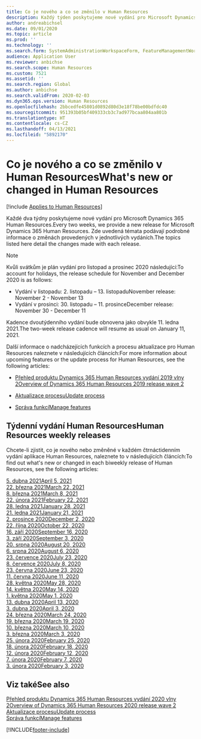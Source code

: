 ```yaml
---
title: Co je nového a co se změnilo v Human Resources
description: Každý týden poskytujeme nové vydání pro Microsoft Dynamics 365 Human Resources. Zde uvedená témata podávají podrobné informace o změnách provedených v jednotlivých týdnech.
author: andreabichsel
ms.date: 09/01/2020
ms.topic: article
ms.prod: ''
ms.technology: ''
ms.search.form: SystemAdministrationWorkspaceForm, FeatureManagementWorkspace
audience: Application User
ms.reviewer: anbichse
ms.search.scope: Human Resources
ms.custom: 7521
ms.assetid: ''
ms.search.region: Global
ms.author: anbichse
ms.search.validFrom: 2020-02-03
ms.dyn365.ops.version: Human Resources
ms.openlocfilehash: 2bbcedfe45801d0892d80d3e18f78be00bdfdc40
ms.sourcegitcommit: 951393b05bf409333cb3c7ad977bcaa804aa801b
ms.translationtype: HT
ms.contentlocale: cs-CZ
ms.lasthandoff: 04/13/2021
ms.locfileid: "5892170"
---
```

# <a name="whats-new-or-changed-in-human-resources"></a><span data-ttu-id="45bbb-104">Co je nového a co se změnilo v Human Resources</span><span class="sxs-lookup"><span data-stu-id="45bbb-104">What's new or changed in Human Resources</span></span>

[!include [Applies to Human Resources](../includes/applies-to-hr.md)]

<span data-ttu-id="45bbb-105">Každé dva týdny poskytujeme nové vydání pro Microsoft Dynamics 365 Human Resources.</span><span class="sxs-lookup"><span data-stu-id="45bbb-105">Every two weeks, we provide a new release for Microsoft Dynamics 365 Human Resources.</span></span> <span data-ttu-id="45bbb-106">Zde uvedená témata podávají podrobné informace o změnách provedených v jednotlivých vydáních.</span><span class="sxs-lookup"><span data-stu-id="45bbb-106">The topics listed here detail the changes made with each release.</span></span>

>[!NOTE]
><span data-ttu-id="45bbb-107">Kvůli svátkům je plán vydání pro listopad a prosinec 2020 následující:</span><span class="sxs-lookup"><span data-stu-id="45bbb-107">To account for holidays, the release schedule for November and December 2020 is as follows:</span></span>
>
>- <span data-ttu-id="45bbb-108">Vydání v listopadu: 2. listopadu – 13. listopadu</span><span class="sxs-lookup"><span data-stu-id="45bbb-108">November release: November 2 - November 13</span></span>
>- <span data-ttu-id="45bbb-109">Vydání v prosinci: 30. listopadu – 11. prosince</span><span class="sxs-lookup"><span data-stu-id="45bbb-109">December release: November 30 - December 11</span></span>
> 
><span data-ttu-id="45bbb-110">Kadence dvoutýdenního vydání bude obnovena jako obvykle 11. ledna 2021.</span><span class="sxs-lookup"><span data-stu-id="45bbb-110">The two-week release cadence will resume as usual on January 11, 2021.</span></span>

<span data-ttu-id="45bbb-111">Další informace o nadcházejících funkcích a procesu aktualizace pro Human Resources naleznete v následujících článcích:</span><span class="sxs-lookup"><span data-stu-id="45bbb-111">For more information about upcoming features or the update process for Human Resources, see the following articles:</span></span> 

- [<span data-ttu-id="45bbb-112">Přehled produktu Dynamics 365 Human Resources vydání 2019 vlny 2</span><span class="sxs-lookup"><span data-stu-id="45bbb-112">Overview of Dynamics 365 Human Resources 2019 release wave 2</span></span>](/dynamics365-release-plan/2019wave2/dynamics365-human-resources/)

- [<span data-ttu-id="45bbb-113">Aktualizace procesu</span><span class="sxs-lookup"><span data-stu-id="45bbb-113">Update process</span></span>](hr-admin-setup-update-process.md)

- [<span data-ttu-id="45bbb-114">Správa funkcí</span><span class="sxs-lookup"><span data-stu-id="45bbb-114">Manage features</span></span>](hr-admin-manage-features.md)

## <a name="human-resources-weekly-releases"></a><span data-ttu-id="45bbb-115">Týdenní vydání Human Resources</span><span class="sxs-lookup"><span data-stu-id="45bbb-115">Human Resources weekly releases</span></span>

<span data-ttu-id="45bbb-116">Chcete-li zjistit, co je nového nebo změněné v každém čtrnáctidenním vydání aplikace Human Resources, naleznete to v následujících článcích:</span><span class="sxs-lookup"><span data-stu-id="45bbb-116">To find out what's new or changed in each biweekly release of Human Resources, see the following articles:</span></span>

[<span data-ttu-id="45bbb-117">5. dubna 2021</span><span class="sxs-lookup"><span data-stu-id="45bbb-117">April 5, 2021</span></span>](hr-whats-new-2021-04-05.md)</br>
[<span data-ttu-id="45bbb-118">22. března 2021</span><span class="sxs-lookup"><span data-stu-id="45bbb-118">March 22, 2021</span></span>](hr-whats-new-2021-03-22.md)</br>
[<span data-ttu-id="45bbb-119">8. března 2021</span><span class="sxs-lookup"><span data-stu-id="45bbb-119">March 8, 2021</span></span>](hr-whats-new-2021-03-08.md)</br>
[<span data-ttu-id="45bbb-120">22. února 2021</span><span class="sxs-lookup"><span data-stu-id="45bbb-120">February 22, 2021</span></span>](hr-whats-new-2021-02-22.md)</br>
[<span data-ttu-id="45bbb-121">28. ledna 2021</span><span class="sxs-lookup"><span data-stu-id="45bbb-121">January 28, 2021</span></span>](hr-whats-new-2021-01-28.md)</br>
[<span data-ttu-id="45bbb-122">21. ledna 2021</span><span class="sxs-lookup"><span data-stu-id="45bbb-122">January 21, 2021</span></span>](hr-whats-new-2021-01-21.md)</br>
[<span data-ttu-id="45bbb-123">2. prosince 2020</span><span class="sxs-lookup"><span data-stu-id="45bbb-123">December 2, 2020</span></span>](hr-whats-new-2020-12-02.md)</br>
[<span data-ttu-id="45bbb-124">22. října 2020</span><span class="sxs-lookup"><span data-stu-id="45bbb-124">October 22, 2020</span></span>](hr-whats-new-2020-10-22.md)</br>
[<span data-ttu-id="45bbb-125">16. září 2020</span><span class="sxs-lookup"><span data-stu-id="45bbb-125">September 16, 2020</span></span>](hr-whats-new-2020-09-16.md)</br>
[<span data-ttu-id="45bbb-126">3. září 2020</span><span class="sxs-lookup"><span data-stu-id="45bbb-126">September 3, 2020</span></span>](hr-whats-new-2020-09-03.md)</br>
[<span data-ttu-id="45bbb-127">20. srpna 2020</span><span class="sxs-lookup"><span data-stu-id="45bbb-127">August 20, 2020</span></span>](hr-whats-new-2020-08-20.md)</br>
[<span data-ttu-id="45bbb-128">6. srpna 2020</span><span class="sxs-lookup"><span data-stu-id="45bbb-128">August 6, 2020</span></span>](hr-whats-new-2020-08-06.md)</br>
[<span data-ttu-id="45bbb-129">23. července 2020</span><span class="sxs-lookup"><span data-stu-id="45bbb-129">July 23, 2020</span></span>](hr-whats-new-2020-07-23.md)</br>
[<span data-ttu-id="45bbb-130">8. července 2020</span><span class="sxs-lookup"><span data-stu-id="45bbb-130">July 8, 2020</span></span>](hr-whats-new-2020-07-08.md)</br>
[<span data-ttu-id="45bbb-131">23. června 2020</span><span class="sxs-lookup"><span data-stu-id="45bbb-131">June 23, 2020</span></span>](hr-whats-new-2020-06-23.md)</br>
[<span data-ttu-id="45bbb-132">11. června 2020</span><span class="sxs-lookup"><span data-stu-id="45bbb-132">June 11, 2020</span></span>](hr-whats-new-2020-06-11.md)</br>
[<span data-ttu-id="45bbb-133">28. května 2020</span><span class="sxs-lookup"><span data-stu-id="45bbb-133">May 28, 2020</span></span>](hr-whats-new-2020-05-28.md)</br>
[<span data-ttu-id="45bbb-134">14. května 2020</span><span class="sxs-lookup"><span data-stu-id="45bbb-134">May 14, 2020</span></span>](hr-whats-new-2020-05-14.md)</br>
[<span data-ttu-id="45bbb-135">1. května 2020</span><span class="sxs-lookup"><span data-stu-id="45bbb-135">May 1, 2020</span></span>](hr-whats-new-2020-05-01.md)</br>
[<span data-ttu-id="45bbb-136">13. dubna 2020</span><span class="sxs-lookup"><span data-stu-id="45bbb-136">April 13, 2020</span></span>](hr-whats-new-2020-04-13.md)</br>
[<span data-ttu-id="45bbb-137">3. dubna 2020</span><span class="sxs-lookup"><span data-stu-id="45bbb-137">April 3, 2020</span></span>](hr-whats-new-2020-04-03.md)</br>
[<span data-ttu-id="45bbb-138">24. března 2020</span><span class="sxs-lookup"><span data-stu-id="45bbb-138">March 24, 2020</span></span>](hr-whats-new-2020-03-24.md)</br>
[<span data-ttu-id="45bbb-139">19. března 2020</span><span class="sxs-lookup"><span data-stu-id="45bbb-139">March 19, 2020</span></span>](hr-whats-new-2020-03-19.md)</br>
[<span data-ttu-id="45bbb-140">10. března 2020</span><span class="sxs-lookup"><span data-stu-id="45bbb-140">March 10, 2020</span></span>](hr-whats-new-2020-03-10.md)</br>
[<span data-ttu-id="45bbb-141">3. března 2020</span><span class="sxs-lookup"><span data-stu-id="45bbb-141">March 3, 2020</span></span>](hr-whats-new-2020-03-03.md)</br>
[<span data-ttu-id="45bbb-142">25. února 2020</span><span class="sxs-lookup"><span data-stu-id="45bbb-142">February 25, 2020</span></span>](hr-whats-new-2020-02-25.md)</br>
[<span data-ttu-id="45bbb-143">18. února 2020</span><span class="sxs-lookup"><span data-stu-id="45bbb-143">February 18, 2020</span></span>](hr-whats-new-2020-02-18.md)</br>
[<span data-ttu-id="45bbb-144">12. února 2020</span><span class="sxs-lookup"><span data-stu-id="45bbb-144">February 12, 2020</span></span>](hr-whats-new-2020-02-12.md)</br>
[<span data-ttu-id="45bbb-145">7. února 2020</span><span class="sxs-lookup"><span data-stu-id="45bbb-145">February 7, 2020</span></span>](hr-whats-new-2020-02-07.md)</br>
[<span data-ttu-id="45bbb-146">3. února 2020</span><span class="sxs-lookup"><span data-stu-id="45bbb-146">February 3, 2020</span></span>](hr-whats-new-2020-02-03.md)

## <a name="see-also"></a><span data-ttu-id="45bbb-147">Viz také</span><span class="sxs-lookup"><span data-stu-id="45bbb-147">See also</span></span>

[<span data-ttu-id="45bbb-148">Přehled produktu Dynamics 365 Human Resources vydání 2020 vlny 2</span><span class="sxs-lookup"><span data-stu-id="45bbb-148">Overview of Dynamics 365 Human Resources 2020 release wave 2</span></span>](/dynamics365-release-plan/2020wave2/human-resources/dynamics365-human-resources/)</br>
[<span data-ttu-id="45bbb-149">Aktualizace procesu</span><span class="sxs-lookup"><span data-stu-id="45bbb-149">Update process</span></span>](hr-admin-setup-update-process.md)</br>
[<span data-ttu-id="45bbb-150">Správa funkcí</span><span class="sxs-lookup"><span data-stu-id="45bbb-150">Manage features</span></span>](hr-admin-manage-features.md)


[!INCLUDE[footer-include](../includes/footer-banner.md)]